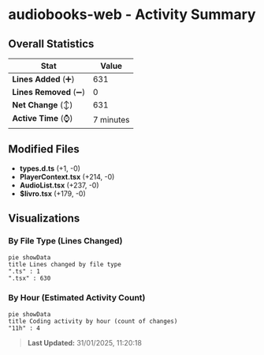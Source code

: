 # audiobooks-web - Activity Summary 

## Overall Statistics

| Stat                   | Value                                                             |
| ---------------------- | ----------------------------------------------------------------- |
| **Lines Added** (➕)   | 631                                          |
| **Lines Removed** (➖) | 0                                        |
| **Net Change** (↕)    | 631                |
| **Active Time** (⌚)   | 7 minutes |


## Modified Files
- **types.d.ts** (+1, -0)
- **PlayerContext.tsx** (+214, -0)
- **AudioList.tsx** (+237, -0)
- **$livro.tsx** (+179, -0)

## Visualizations

### By File Type (Lines Changed)

```mermaid
pie showData
title Lines changed by file type
".ts" : 1
".tsx" : 630
```

### By Hour (Estimated Activity Count)

```mermaid
pie showData
title Coding activity by hour (count of changes)
"11h" : 4
```


> **Last Updated:** 31/01/2025, 11:20:18